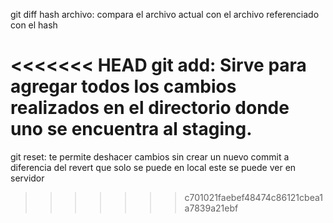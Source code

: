 git diff hash archivo: compara el archivo actual con el archivo referenciado con el hash

<<<<<<< HEAD
git add: Sirve para agregar todos los cambios realizados en el directorio  donde uno se encuentra al staging.
=======





git reset: te permite deshacer cambios sin crear un nuevo commit a diferencia del revert que solo se puede en local 
este se puede ver en servidor
>>>>>>> c701021faebef48474c86121cbea1a7839a21ebf
